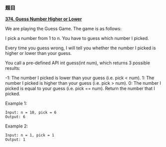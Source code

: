 ### 题目

 **[374. Guess Number Higher or Lower](https://leetcode-cn.com/problems/guess-number-higher-or-lower/)** 


We are playing the Guess Game. The game is as follows:

I pick a number from 1 to n. You have to guess which number I picked.

Every time you guess wrong, I will tell you whether the number I picked is higher or lower than your guess.

You call a pre-defined API int guess(int num), which returns 3 possible results:

-1: The number I picked is lower than your guess (i.e. pick < num).
1: The number I picked is higher than your guess (i.e. pick > num).
0: The number I picked is equal to your guess (i.e. pick == num).
Return the number that I picked.



Example 1:

```
Input: n = 10, pick = 6
Output: 6
```
Example 2:
```
Input: n = 1, pick = 1
Output: 1
```


